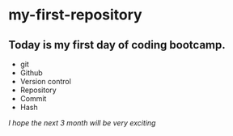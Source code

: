 # my-first-repository
## Today is my first day of coding bootcamp.

- git
- Github
- Version control
- Repository
- Commit
- Hash

*I hope the next 3 month will be very exciting*

